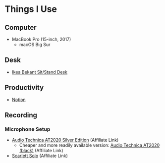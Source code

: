 # Things I Use

## Computer
- MacBook Pro (15-inch, 2017)
  - macOS Big Sur
  
## Desk
- [Ikea Bekant Sit/Stand Desk](https://www.ikea.com/us/en/p/bekant-desk-sit-stand-white-s49022538/)

## Productivity
- [Notion](https://www.notion.so/product)

## Recording
### Microphone Setup
- [Audio Technica AT2020 Silver Edition](https://amzn.to/3djsHoS) (Affiliate Link)
  - Cheaper and more readily available version: [Audio Technica AT2020 (black)](https://amzn.to/2Np8Hq2) (Affiliate Link)
- [Scarlett Solo](https://amzn.to/3qozph8) (Affiliate Link)
